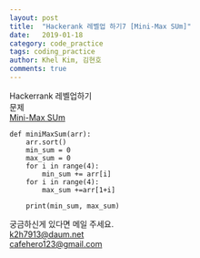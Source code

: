 ```yaml
---
layout: post
title:  "Hackerank 레벨업 하기7 [Mini-Max SUm]"
date:   2019-01-18
category: code_practice
tags: coding_practice
author: Khel Kim, 김현호
comments: true
---
```

Hackerrank 레벨업하기  
문제  
[Mini-Max SUm](https://www.hackerrank.com/challenges/mini-max-sum/problem)

~~~
def miniMaxSum(arr):
    arr.sort()
    min_sum = 0
    max_sum = 0
    for i in range(4):
        min_sum += arr[i]
    for i in range(4):
        max_sum +=arr[1+i]

    print(min_sum, max_sum)
~~~

궁금하신게 있다면 메일 주세요.  
k2h7913@daum.net  
cafehero123@gmail.com
